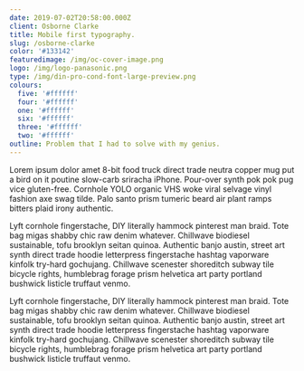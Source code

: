 ```yaml
---
date: 2019-07-02T20:58:00.000Z
client: Osborne Clarke
title: Mobile first typography.
slug: /osborne-clarke
color: '#133142'
featuredimage: /img/oc-cover-image.png
logo: /img/logo-panasonic.png
type: /img/din-pro-cond-font-large-preview.png
colours:
  five: '#ffffff'
  four: '#ffffff'
  one: '#ffffff'
  six: '#ffffff'
  three: '#ffffff'
  two: '#ffffff'
outline: Problem that I had to solve with my genius.
---
```

Lorem ipsum dolor amet 8-bit food truck direct trade neutra copper mug put a bird on it poutine slow-carb sriracha iPhone. Pour-over synth pok pok pug vice gluten-free. Cornhole YOLO organic VHS woke viral selvage vinyl fashion axe swag tilde. Palo santo prism tumeric beard air plant ramps bitters plaid irony authentic.



Lyft cornhole fingerstache, DIY literally hammock pinterest man braid. Tote bag migas shabby chic raw denim whatever. Chillwave biodiesel sustainable, tofu brooklyn seitan quinoa. Authentic banjo austin, street art synth direct trade hoodie letterpress fingerstache hashtag vaporware kinfolk try-hard gochujang. Chillwave scenester shoreditch subway tile bicycle rights, humblebrag forage prism helvetica art party portland bushwick listicle truffaut venmo.



Lyft cornhole fingerstache, DIY literally hammock pinterest man braid. Tote bag migas shabby chic raw denim whatever. Chillwave biodiesel sustainable, tofu brooklyn seitan quinoa. Authentic banjo austin, street art synth direct trade hoodie letterpress fingerstache hashtag vaporware kinfolk try-hard gochujang. Chillwave scenester shoreditch subway tile bicycle rights, humblebrag forage prism helvetica art party portland bushwick listicle truffaut venmo.

